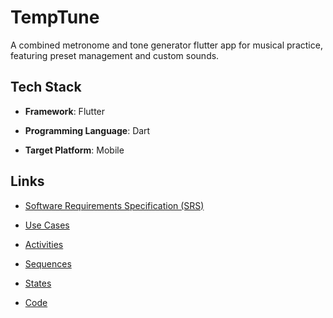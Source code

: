 # TempTune

A combined metronome and tone generator flutter app for musical practice, featuring preset management and custom sounds.


## Tech Stack

- **Framework**: Flutter

- **Programming Language**: Dart

- **Target Platform**: Mobile

<!-- - **Audio Library**: [`minisound`](github.com/DaniilAlpha/minisound) -->


## Links

- [Software Requirements Specification (SRS)](./z_docs/srs/srs.md)

- [Use Cases](./z_docs/use_cases/use_cases.md)

- [Activities](./z_docs/activity/activities.md)

- [Sequences](./z_docs/sequence/sequences.md)

- [States](./z_docs/state/states.md)

- [Code](code/)
